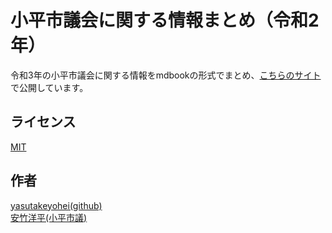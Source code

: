 小平市議会に関する情報まとめ（令和2年）
====

令和3年の小平市議会に関する情報をmdbookの形式でまとめ、[こちらのサイト](https://yasutakeyohei.com/books/reiwa3/)で公開しています。

## ライセンス
[MIT](/LICENSE)

## 作者
[yasutakeyohei(github)](https://github.com/yasutakeyohei)  
[安竹洋平(小平市議)](https://yasutakeyohei.com)